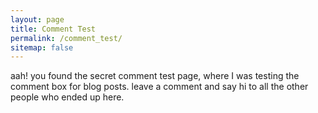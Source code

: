 ```yaml
---
layout: page
title: Comment Test
permalink: /comment_test/
sitemap: false
---
```


aah!  you found the secret comment test page, where I was testing the comment box for blog posts.  leave a comment and say hi to all the other people who ended up here.

<div id="remark42"></div>

<script>
  var remark_config = {
        host: 'https://comments.atctwo.net',
        site_id: "atctwo.net",
        components: ['embed', 'last-comments'],
        max_shown_comments: 100,
        theme: 'dark',
        page_title: 'My custom title for a page',
        locale: 'en',
        show_email_subscription: true,
        simple_view: false
    }
</script>

<script>!function(e,n){for(var o=0;o<e.length;o++){var r=n.createElement("script"),c=".js",d=n.head||n.body;"noModule"in r?(r.type="module",c=".mjs"):r.async=!0,r.defer=!0,r.src=remark_config.host+"/web/"+e[o]+c,d.appendChild(r)}}(remark_config.components||["embed"],document);</script>